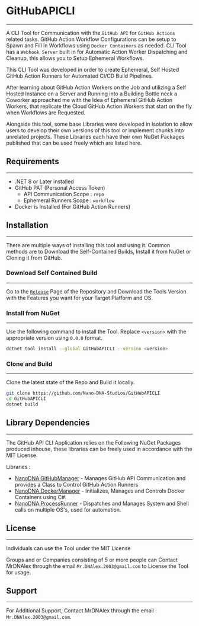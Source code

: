 # GitHubAPICLI
---
A CLI Tool for Communication with the ``GitHub API`` for ``GitHub Actions`` related tasks. GitHub Action Workflow Configurations can be setup to Spawn and Fill in Workflows using ``Docker Containers`` as needed. CLI Tool has a ``Webhook Server`` built in for Automatic Action Worker Dispatching and Cleanup, this allows you to Setup Ephemeral Workflows.

This CLI Tool was developed in order to create Ephemeral, Self Hosted GitHub Action Runners for Automated CI/CD Build Pipelines. 

After learning about GitHub Action Workers on the Job and utilizing a Self Hosted Instance on a Server and Running into a Building Bottle neck a Coworker approached me with the Idea of Ephemeral GitHub Action Workers, that replicate the Cloud GitHub Action Workers that start on the fly when Workflows are Requested. 

Alongside this tool, some base Libraries were developed in Isolation to allow users to develop their own versions of this tool or implement chunks into unrelated projects. These Libraries each have their own NuGet Packages published that can be used freely which are listed here.

## Requirements
---
- .NET 8 or Later installed
- GitHub PAT (Personal Access Token)
	- API Communication Scope : ``repo``
	- Ephemeral Runners Scope : ``workflow``
- Docker is Installed (For GitHub Action Runners)

## Installation
---
There are multiple ways of installing this tool and using it. Common methods are to Download the Self-Contained Builds, Install it from NuGet or Cloning it from GitHub.

### Download Self Contained Build
---
Go to the [``Release``](https://github.com/Nano-DNA-Studios/GitHubAPICLI/releases) Page of the Repository and Download the Tools Version with the Features you want for your Target Platform and OS.

### Install from NuGet
---
Use the following command to install the Tool. Replace ``<version>`` with the appropriate version using ``0.0.0`` format.

```bash
dotnet tool install --global GitHubAPICLI --version <version>
```

### Clone and Build
---
Clone the latest state of the Repo and Build it locally.

```bash
git clone https://github.com/Nano-DNA-Studios/GitHubAPICLI
cd GitHubAPICLI
dotnet build
```

## Library Dependencies
---
The GitHub API CLI Application relies on the Following NuGet Packages produced inhouse, these libraries can be freely used in accordance with the MIT License.

Libraries :
- [NanoDNA.GitHubManager](https://github.com/Nano-DNA-Studios/NanoDNA.GitHubManager) - Manages GitHub API Communication and provides a Class to Control GitHub Action Runners
- [NanoDNA.DockerManager](https://github.com/Nano-DNA-Studios/NanoDNA.DockerManager) - Initializes, Manages and Controls Docker Containers using C#.
- [NanoDNA.ProcessRunner](https://github.com/Nano-DNA-Studios/NanoDNA.ProcessRunner) - Dispatches and Manages System and Shell calls on multiple OS's, used for automation.

## License
---
Individuals can use the Tool under the MIT License

Groups and or Companies consisting of 5 or more people can Contact MrDNAlex through the email ``Mr.DNAlex.2003@gmail.com`` to License the Tool for usage. 

## Support
---
For Additional Support, Contact MrDNAlex through the email : ``Mr.DNAlex.2003@gmail.com``.